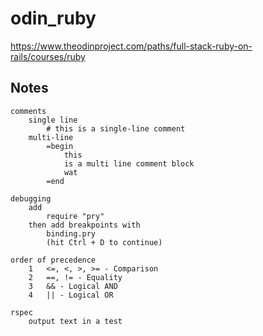 # odin_ruby

https://www.theodinproject.com/paths/full-stack-ruby-on-rails/courses/ruby

## Notes

```
comments
    single line
        # this is a single-line comment
    multi-line
        =begin
            this
            is a multi line comment block
            wat
        =end

debugging 
    add
        require "pry"
    then add breakpoints with 
        binding.pry 
        (hit Ctrl + D to continue)

order of precedence
    1   <=, <, >, >= - Comparison
    2   ==, != - Equality
    3   && - Logical AND
    4   || - Logical OR

rspec
    output text in a test
        
```